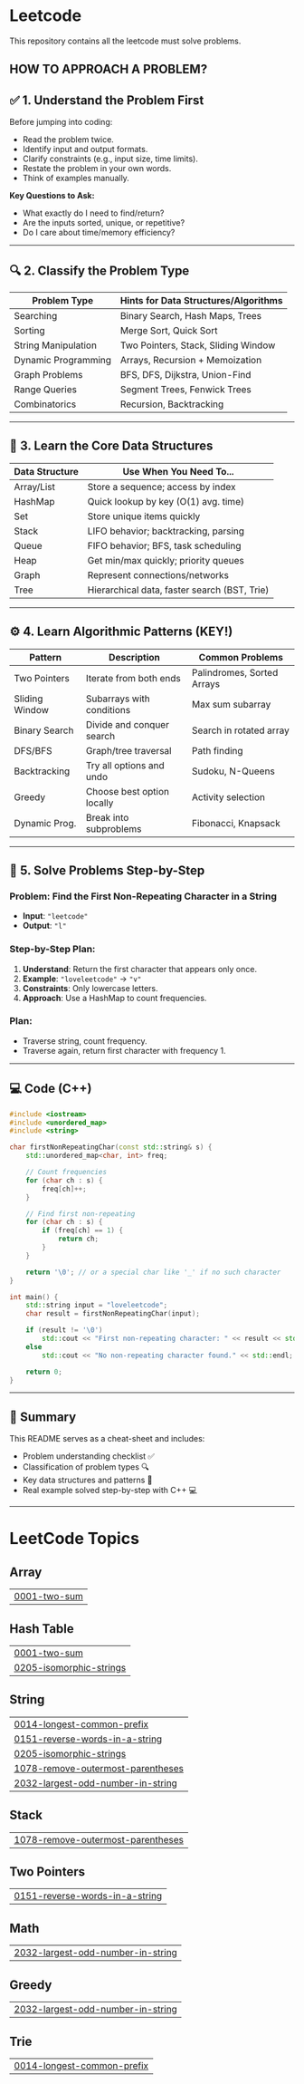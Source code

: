 # Leetcode
This repository contains all the leetcode must solve problems.

## HOW TO APPROACH A PROBLEM?

## ✅ 1. Understand the Problem First

Before jumping into coding:

- Read the problem twice.
- Identify input and output formats.
- Clarify constraints (e.g., input size, time limits).
- Restate the problem in your own words.
- Think of examples manually.

**Key Questions to Ask:**
- What exactly do I need to find/return?
- Are the inputs sorted, unique, or repetitive?
- Do I care about time/memory efficiency?

---

## 🔍 2. Classify the Problem Type

| Problem Type       | Hints for Data Structures/Algorithms        |
|--------------------|---------------------------------------------|
| Searching          | Binary Search, Hash Maps, Trees             |
| Sorting            | Merge Sort, Quick Sort                      |
| String Manipulation| Two Pointers, Stack, Sliding Window         |
| Dynamic Programming| Arrays, Recursion + Memoization             |
| Graph Problems     | BFS, DFS, Dijkstra, Union-Find              |
| Range Queries      | Segment Trees, Fenwick Trees                |
| Combinatorics      | Recursion, Backtracking                     |

---

## 🧰 3. Learn the Core Data Structures

| Data Structure | Use When You Need To...                        |
|----------------|------------------------------------------------|
| Array/List     | Store a sequence; access by index              |
| HashMap        | Quick lookup by key (O(1) avg. time)           |
| Set            | Store unique items quickly                     |
| Stack          | LIFO behavior; backtracking, parsing           |
| Queue          | FIFO behavior; BFS, task scheduling            |
| Heap           | Get min/max quickly; priority queues           |
| Graph          | Represent connections/networks                 |
| Tree           | Hierarchical data, faster search (BST, Trie)   |

---

## ⚙️ 4. Learn Algorithmic Patterns (KEY!)

| Pattern        | Description                 | Common Problems              |
|----------------|-----------------------------|-------------------------------|
| Two Pointers   | Iterate from both ends      | Palindromes, Sorted Arrays    |
| Sliding Window | Subarrays with conditions   | Max sum subarray              |
| Binary Search  | Divide and conquer search   | Search in rotated array       |
| DFS/BFS        | Graph/tree traversal        | Path finding                  |
| Backtracking   | Try all options and undo    | Sudoku, N-Queens              |
| Greedy         | Choose best option locally  | Activity selection            |
| Dynamic Prog.  | Break into subproblems      | Fibonacci, Knapsack           |

---

## 🧩 5. Solve Problems Step-by-Step

### Problem: Find the First Non-Repeating Character in a String

- **Input**: `"leetcode"`
- **Output**: `"l"`

### Step-by-Step Plan:

1. **Understand**: Return the first character that appears only once.
2. **Example**: `"loveleetcode"` → `"v"`
3. **Constraints**: Only lowercase letters.
4. **Approach**: Use a HashMap to count frequencies.

### Plan:
- Traverse string, count frequency.
- Traverse again, return first character with frequency 1.

---

## 💻 Code (C++)

```cpp
#include <iostream>
#include <unordered_map>
#include <string>

char firstNonRepeatingChar(const std::string& s) {
    std::unordered_map<char, int> freq;

    // Count frequencies
    for (char ch : s) {
        freq[ch]++;
    }

    // Find first non-repeating
    for (char ch : s) {
        if (freq[ch] == 1) {
            return ch;
        }
    }

    return '\0'; // or a special char like '_' if no such character
}

int main() {
    std::string input = "loveleetcode";
    char result = firstNonRepeatingChar(input);

    if (result != '\0')
        std::cout << "First non-repeating character: " << result << std::endl;
    else
        std::cout << "No non-repeating character found." << std::endl;

    return 0;
}
````

---

## 📌 Summary

This README serves as a cheat-sheet and includes:

* Problem understanding checklist ✅
* Classification of problem types 🔍
* Key data structures and patterns 🧰
* Real example solved step-by-step with C++ 💻

---


<!---LeetCode Topics Start-->
# LeetCode Topics
## Array
|  |
| ------- |
| [0001-two-sum](https://github.com/aryaaa324/Leetcode/tree/master/0001-two-sum) |
## Hash Table
|  |
| ------- |
| [0001-two-sum](https://github.com/aryaaa324/Leetcode/tree/master/0001-two-sum) |
| [0205-isomorphic-strings](https://github.com/aryaaa324/Leetcode/tree/master/0205-isomorphic-strings) |
## String
|  |
| ------- |
| [0014-longest-common-prefix](https://github.com/aryaaa324/Leetcode/tree/master/0014-longest-common-prefix) |
| [0151-reverse-words-in-a-string](https://github.com/aryaaa324/Leetcode/tree/master/0151-reverse-words-in-a-string) |
| [0205-isomorphic-strings](https://github.com/aryaaa324/Leetcode/tree/master/0205-isomorphic-strings) |
| [1078-remove-outermost-parentheses](https://github.com/aryaaa324/Leetcode/tree/master/1078-remove-outermost-parentheses) |
| [2032-largest-odd-number-in-string](https://github.com/aryaaa324/Leetcode/tree/master/2032-largest-odd-number-in-string) |
## Stack
|  |
| ------- |
| [1078-remove-outermost-parentheses](https://github.com/aryaaa324/Leetcode/tree/master/1078-remove-outermost-parentheses) |
## Two Pointers
|  |
| ------- |
| [0151-reverse-words-in-a-string](https://github.com/aryaaa324/Leetcode/tree/master/0151-reverse-words-in-a-string) |
## Math
|  |
| ------- |
| [2032-largest-odd-number-in-string](https://github.com/aryaaa324/Leetcode/tree/master/2032-largest-odd-number-in-string) |
## Greedy
|  |
| ------- |
| [2032-largest-odd-number-in-string](https://github.com/aryaaa324/Leetcode/tree/master/2032-largest-odd-number-in-string) |
## Trie
|  |
| ------- |
| [0014-longest-common-prefix](https://github.com/aryaaa324/Leetcode/tree/master/0014-longest-common-prefix) |
<!---LeetCode Topics End-->
